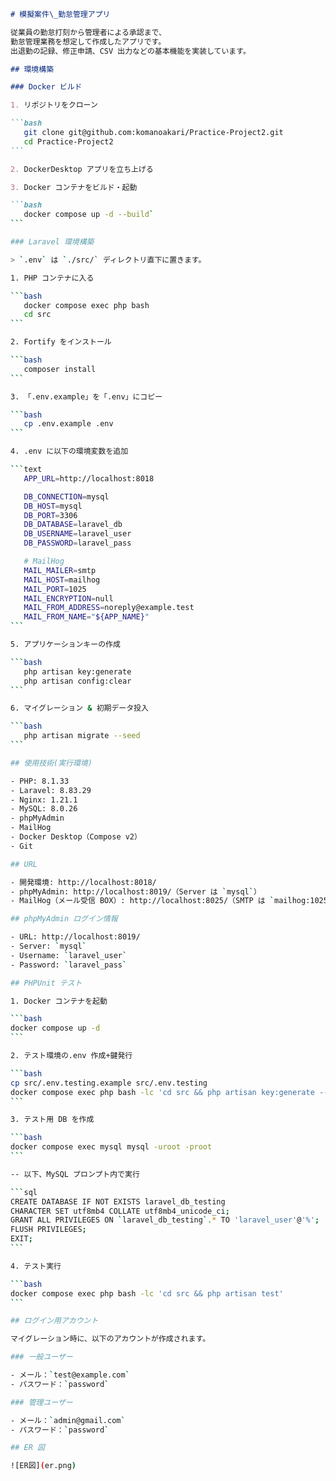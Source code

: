 ````markdown
# 模擬案件\_勤怠管理アプリ

従業員の勤怠打刻から管理者による承認まで、
勤怠管理業務を想定して作成したアプリです。
出退勤の記録、修正申請、CSV 出力などの基本機能を実装しています。

## 環境構築

### Docker ビルド

1. リポジトリをクローン

```bash
   git clone git@github.com:komanoakari/Practice-Project2.git
   cd Practice-Project2
```

2. DockerDesktop アプリを立ち上げる

3. Docker コンテナをビルド・起動

```bash
   docker compose up -d --build`
```

### Laravel 環境構築

> `.env` は `./src/` ディレクトリ直下に置きます。

1. PHP コンテナに入る

```bash
   docker compose exec php bash
   cd src
```

2. Fortify をインストール

```bash
   composer install
```

3. 「.env.example」を「.env」にコピー

```bash
   cp .env.example .env
```

4. .env に以下の環境変数を追加

```text
   APP_URL=http://localhost:8018

   DB_CONNECTION=mysql
   DB_HOST=mysql
   DB_PORT=3306
   DB_DATABASE=laravel_db
   DB_USERNAME=laravel_user
   DB_PASSWORD=laravel_pass

   # MailHog
   MAIL_MAILER=smtp
   MAIL_HOST=mailhog
   MAIL_PORT=1025
   MAIL_ENCRYPTION=null
   MAIL_FROM_ADDRESS=noreply@example.test
   MAIL_FROM_NAME="${APP_NAME}"
```

5. アプリケーションキーの作成

```bash
   php artisan key:generate
   php artisan config:clear
```

6. マイグレーション & 初期データ投入

```bash
   php artisan migrate --seed
```

## 使用技術(実行環境)

- PHP: 8.1.33
- Laravel: 8.83.29
- Nginx: 1.21.1
- MySQL: 8.0.26
- phpMyAdmin
- MailHog
- Docker Desktop（Compose v2）
- Git

## URL

- 開発環境: http://localhost:8018/
- phpMyAdmin: http://localhost:8019/（Server は `mysql`）
- MailHog（メール受信 BOX）: http://localhost:8025/（SMTP は `mailhog:1025`）

## phpMyAdmin ログイン情報

- URL: http://localhost:8019/
- Server: `mysql`
- Username: `laravel_user`
- Password: `laravel_pass`

## PHPUnit テスト

1. Docker コンテナを起動

```bash
docker compose up -d
```

2. テスト環境の.env 作成+鍵発行

```bash
cp src/.env.testing.example src/.env.testing
docker compose exec php bash -lc 'cd src && php artisan key:generate --env=testing'
```

3. テスト用 DB を作成

```bash
docker compose exec mysql mysql -uroot -proot
```

-- 以下、MySQL プロンプト内で実行

```sql
CREATE DATABASE IF NOT EXISTS laravel_db_testing
CHARACTER SET utf8mb4 COLLATE utf8mb4_unicode_ci;
GRANT ALL PRIVILEGES ON `laravel_db_testing`.* TO 'laravel_user'@'%';
FLUSH PRIVILEGES;
EXIT;
```

4. テスト実行

```bash
docker compose exec php bash -lc 'cd src && php artisan test'
```

## ログイン用アカウント

マイグレーション時に、以下のアカウントが作成されます。

### 一般ユーザー

- メール：`test@example.com`
- パスワード：`password`

### 管理ユーザー

- メール：`admin@gmail.com`
- パスワード：`password`

## ER 図

![ER図](er.png)
````
